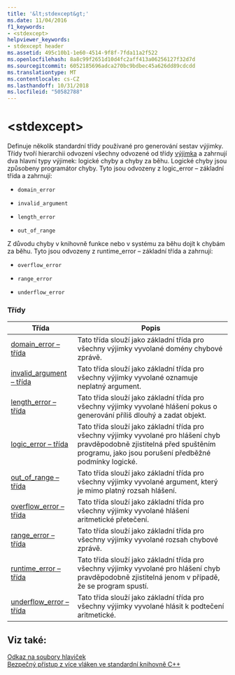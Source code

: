 ```yaml
---
title: '&lt;stdexcept&gt;'
ms.date: 11/04/2016
f1_keywords:
- <stdexcept>
helpviewer_keywords:
- stdexcept header
ms.assetid: 495c10b1-1e60-4514-9f8f-7fda11a2f522
ms.openlocfilehash: 8a8c99f2651d10d4fc2aff413a06256127f32d7d
ms.sourcegitcommit: 6052185696adca270bc9bdbec45a626dd89cdcdd
ms.translationtype: MT
ms.contentlocale: cs-CZ
ms.lasthandoff: 10/31/2018
ms.locfileid: "50582788"
---
```

# <a name="ltstdexceptgt"></a>&lt;stdexcept&gt;

Definuje několik standardní třídy používané pro generování sestav výjimky. Třídy tvoří hierarchii odvození všechny odvozené od třídy [výjimka](../standard-library/exception-class.md) a zahrnují dva hlavní typy výjimek: logické chyby a chyby za běhu. Logické chyby jsou způsobeny programátor chyby. Tyto jsou odvozeny z logic_error – základní třída a zahrnují:

- `domain_error`

- `invalid_argument`

- `length_error`

- `out_of_range`

Z důvodu chyby v knihovně funkce nebo v systému za běhu dojít k chybám za běhu. Tyto jsou odvozeny z runtime_error – základní třída a zahrnují:

- `overflow_error`

- `range_error`

- `underflow_error`

### <a name="classes"></a>Třídy

|Třída|Popis|
|-|-|
|[domain_error – třída](../standard-library/domain-error-class.md)|Tato třída slouží jako základní třída pro všechny výjimky vyvolané domény chybové zprávě.|
|[invalid_argument – třída](../standard-library/invalid-argument-class.md)|Tato třída slouží jako základní třída pro všechny výjimky vyvolané oznamuje neplatný argument.|
|[length_error – třída](../standard-library/length-error-class.md)|Tato třída slouží jako základní třída pro všechny výjimky vyvolané hlášení pokus o generování příliš dlouhý a zadat objekt.|
|[logic_error – třída](../standard-library/logic-error-class.md)|Tato třída slouží jako základní třída pro všechny výjimky vyvolané pro hlášení chyb pravděpodobně zjistitelná před spuštěním programu, jako jsou porušení předběžné podmínky logické.|
|[out_of_range – třída](../standard-library/out-of-range-class.md)|Tato třída slouží jako základní třída pro všechny výjimky vyvolané argument, který je mimo platný rozsah hlášení.|
|[overflow_error – třída](../standard-library/overflow-error-class.md)|Tato třída slouží jako základní třída pro všechny výjimky vyvolané hlášení aritmetické přetečení.|
|[range_error – třída](../standard-library/range-error-class.md)|Tato třída slouží jako základní třída pro všechny výjimky vyvolané rozsah chybové zprávě.|
|[runtime_error – třída](../standard-library/runtime-error-class.md)|Tato třída slouží jako základní třída pro všechny výjimky vyvolané pro hlášení chyb pravděpodobně zjistitelná jenom v případě, že se program spustí.|
|[underflow_error – třída](../standard-library/underflow-error-class.md)|Tato třída slouží jako základní třída pro všechny výjimky vyvolané hlásit k podtečení aritmetické.|

## <a name="see-also"></a>Viz také:

[Odkaz na soubory hlaviček](../standard-library/cpp-standard-library-header-files.md)<br/>
[Bezpečný přístup z více vláken ve standardní knihovně C++](../standard-library/thread-safety-in-the-cpp-standard-library.md)<br/>
